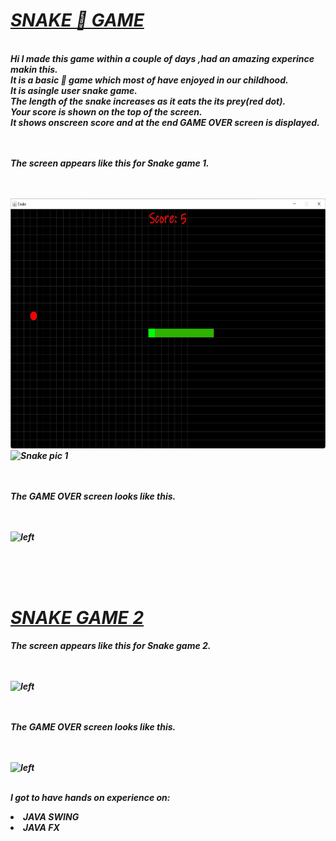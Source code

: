 <h1><u><i><b>SNAKE  🐍  GAME</u></h1>

<br><b>Hi I made this game within a couple of days ,had an amazing experince makin this.
<br>It is a basic 🐍 game which most of have enjoyed in our childhood.
<br>It is asingle user snake game.
<br>The length of the snake increases as it eats the its prey(red dot).
<br>Your score is shown on the top of the screen.
<br>It shows onscreen score and at the end <b><b>GAME OVER</b> </b>screen is displayed.

<br><br>The screen appears like this for Snake game 1.


<br><br><img src="https://github.com/skrShailesh/Snake/blob/master/Snake pic 1.jpg" width="600px" height="400px" alt="left">
  ![Snake pic 1](https://user-images.githubusercontent.com/114929285/214913588-7c4fffd9-7e58-4842-8b5c-0363099cf5b3.jpg)



<br><br>The GAME OVER screen looks like this.

<br><br><img src="D:\Android Devlopment\Android Projects\Snake\Snake2 pic 2.jpg" width="600px" height="400px" alt="left"><br>

<br><br><br><h1><u>SNAKE GAME 2</u></h1>

The screen appears like this for Snake game 2.


<br><br><img src="D:\Android Devlopment\Android Projects\Snake\Snake2 pic 3.jpg" width="600px" height="400px" alt="left">


<br><br>The GAME OVER screen looks like this.

<br><br><img src="D:\Android Devlopment\Android Projects\Snake\Snake2 pic 4.jpg" width="600px" height="400px" alt="left"><br>

<br>I got to have hands on experience on:

<li>JAVA SWING

<li>JAVA FX



